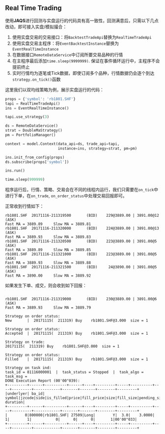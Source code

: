 ## Real Time Trading

使用**JAQS**进行回测与实盘运行的代码具有高一致性，回测满意后，只需以下几点改动，即可接入实盘/模拟撮合：

1. 使用实盘交易的交易接口：将`BacktestTradeApi`替换为`RealTimeTradeApi`
2. 使用实盘交易主程序：将`EventBacktestInstance`替换为`EventRealTimeInstance`
3. 在数据接口`RemoteDataService`中订阅所要交易品种的行情
4. 在主程序最后添加`time.sleep(9999999)`. 保证在事件循环运行中，主程序不会提前终止
5. 实时行情均为逐笔或Tick数据，即使订阅多个品种，行情数据仍会逐个到达`strategy.on_tick()`函数

这里我们以双均线策略为例，展示实盘运行的代码：

```python
props = {'symbol': 'rb1801.SHF'}
tapi = RealTimeTradeApi()
ins = EventRealTimeInstance()

tapi.use_strategy(3)

ds = RemoteDataService()
strat = DoubleMaStrategy()
pm = PortfolioManager()

context = model.Context(data_api=ds, trade_api=tapi,
                        instance=ins, strategy=strat, pm=pm)

ins.init_from_config(props)
ds.subscribe(props['symbol'])

ins.run()

time.sleep(999999)

```

程序运行后，行情、策略、交易会在不同的线程内运行，我们只需要在`on_tick`中进行下单，在`on_trade`, `on_order_status`中处理交易回报即可。

正常收到行情如下：
```
rb1801.SHF  20171116-211319500       (BID)    229@3889.00 | 3891.00@12     (ASK)
Fast MA = 3889.89     Slow MA = 3889.81
rb1801.SHF  20171116-211320000       (BID)    224@3889.00 | 3891.00@13     (ASK)
Fast MA = 3889.93     Slow MA = 3889.83
rb1801.SHF  20171116-211320500       (BID)    223@3889.00 | 3891.00@5      (ASK)
Fast MA = 3889.89     Slow MA = 3889.85
rb1801.SHF  20171116-211321000       (BID)    223@3889.00 | 3891.00@5      (ASK)
Fast MA = 3889.93     Slow MA = 3889.88
rb1801.SHF  20171116-211321500       (BID)     24@3890.00 | 3891.00@5      (ASK)
Fast MA = 3890.00     Slow MA = 3889.92
```

如果发生下单、成交，则会收到如下回报：

```

rb1801.SHF  20171116-211319000       (BID)    230@3889.00 | 3891.00@6      (ASK)
Fast MA = 3889.93     Slow MA = 3889.79

Strategy on order status: 
New       |  20171115(  211319) Buy    rb1801.SHF@3.000  size = 1

Strategy on order status: 
Accepted  |  20171115(  211319) Buy    rb1801.SHF@3.000  size = 1

Strategy on trade: 
20171115(  211319) Buy    rb1801.SHF@3.000  size = 1

Strategy on order status: 
Filled    |  20171115(  211319) Buy    rb1801.SHF@3.000  size = 1

Strategy on task ind: 
task_id = 81116000001  |  task_status = Stopped  |  task_algo = 
task_msg = 
DONE Execution Report (00'00"039):
+---------+------+----------+------+----+---------+-----+----------+----+---------+------------+-------+-------+--------+---------+
|underlyer| ba_id|    symbol|jzcode|side|is_filled|price|fill_price|size|fill_size|pending_size|cancels|rejects|entrusts| duration|
+---------+------+----------+------+----+---------+-----+----------+----+---------+------------+-------+-------+--------+---------+
|        0|800000|rb1801.SHF| 27509|Long|        Y|  3.0|    3.0000|   1|        1|           0|      0|      0|       1|00'00"033|
+---------+------+----------+------+----+---------+-----+----------+----+---------+------------+-------+-------+--------+---------+
 		
```
